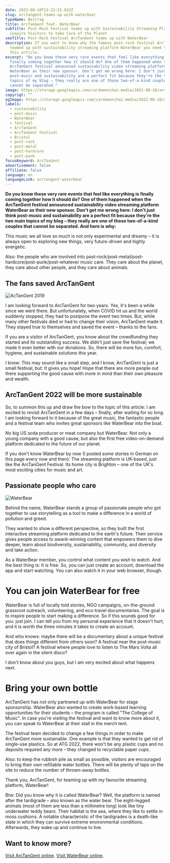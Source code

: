 ```yaml
---
date: 2022-08-10T13:23:51.832Z
slug: arctangent-teams-up-with-waterbear
typeName: Beitrag
title: ArcTanGent feat. WaterBear
subTitle: Post-Rock Festival teams up with Sustainability Streaming Platform to
  inspire Visitors to take Care of the Planet
seoTitle: Post-Rock Festival ArcTanGent teams up with WaterBear
description: If you want to know why the famous post-rock festival ArcTanGent
  teamed up with sustainability streaming platform WaterBear you need to read
  this article.
excerpt: "Do you know these very rare events that feel like everything is
  finally coming together how it should do? One of them happened when the
  ArcTanGent festival announced sustainability video streaming platform
  WaterBear as their new sponsor. Don't get me wrong here: I don't just think
  post-music and sustainability are a perfect fit because they're the two main
  topics of my blog – they really are one of those two-of-a-kind couples that
  cannot be separated."
image: https://storage.googleapis.com/cardamonchai-media/2022-08-10/arctangent-2022-jpeg-imagine-485828_6c7463_1024_768/640.webp
copyrigt: ""
ogImage: https://storage.googleapis.com/cardamonchai-media/2022-08-10/arctangent-2022-fb-jpeg-imagine-485828_676e5a_1200_628/640.webp
labels:
  - sustainability
  - post-music
  - WaterBear
  - festival
  - ArcTanGent
  - ArcTanGent Festival
  - Bristol
  - post-rock
  - post-metal
  - post-hardcore
  - post-punk
focusKeyword: ArcTanGent
advertisement: false
affiliate: false
language: en
languageLink: arctangent-waterbear
---
```

**Do you know these very rare events that feel like everything is finally coming together how it should do? One of them happened when the ArcTanGent festival announced sustainability video streaming platform WaterBear as their new sponsor. Don't get me wrong here: I don't just think post-music and sustainability are a perfect fit because they're the two main topics of my blog – they really are one of those two-of-a-kind couples that cannot be separated. And here is why:**

This music we all love so much is not only experimental and dreamy – it is always open to exploring new things, very future-driven and highly energetic.

Also: the people who are involved into post-rock/post-metal/post-hardcore/post-punk/post-whatever music care. They care about the planet, they care about other people, and they care about animals.

## The fans saved ArcTanGent

![AcTanGent 2019](https://storage.googleapis.com/cardamonchai-media/2022-08-10/2019-08-28-arctangent-43-jpeg-imagine-282838_624659_4032_3024/640.webp "AcTanGent 2019")

I am looking forward to ArcTanGent for two years. Yes, it's been a while since we went there. But unfortunately, when COVID hit us and the world suddenly stopped, they had to postpone the event two times. But, while many other festivals died or had to change their vision, ArcTanGent made it. They stayed true to themselves and saved the event – thanks to the fans. 

If you are a visitor of ArcTanGent, you know about the crowdfunding they started and its outstanding success. We didn't just save the festival; we made it even better with our donations. So, there will be more fun, comfort, hygiene, and sustainable solutions this year.

I know: This may sound like a small step, and I know, ArcTanGent is just a small festival, but: It gives you hope! Hope that there are more people out there supporting the good cause with more in mind than their own pleasure and wealth.

## ArcTanGent 2022 will be more sustainable

So, to summon this up and draw the bow to the topic of this article: I am excited to revisit ArcTanGent in a few days – finally, after waiting for so long. I am looking forward to it because of the great music, the fantastic people and a festival team who invites great sponsors like WaterBear into the boat. 

No big US soda producer or meat company but WaterBear. Not only a young company with a good cause, but also the first free video-on-demand platform dedicated to the future of our planet.

If you don't know WaterBear by now (I posted some stories in German on this page every now and then): The streaming platform is UK-based, just like the ArcTanGent Festival. Its home city is Brighton – one of the UK's most exciting cities for music and art.

## Passionate people who care

![WaterBear](https://storage.googleapis.com/cardamonchai-images/2021_02_waterbear-1__l.jpg "WaterBear")

Behind the name, WaterBear stands a group of passionate people who got together to use storytelling as a tool to make a difference in a world of pollution and greed.

They wanted to show a different perspective, so they built the first interactive streaming platform dedicated to the earth's future. Their service gives people access to award-winning content that empowers them to dive deeper, learn about biodiversity, sustainability, community, and diversity and take action.

As a WaterBear member, you control what content you wish to watch. And the best thing is: It is free. So, you can just create an account, download the app and start watching. You can also watch it in your web browser, though.

# You can join WaterBear for free

WaterBear is full of locally told stories, NGO campaigns, on-the-ground grassroot outreach, volunteering, and eco-travel documentaries. The goal is to inspire people to start making a difference. So if this sounds good for you: just join. I can tell you from my personal experience that it doesn't hurt, and it is worth the three minutes it takes to create an account.

And who knows: maybe there will be a documentary about a unique festival that does things different from others soon? A festival near the post-music city of Bristol? A festival where people love to listen to The Mars Volta all over again in the silent disco? 

I don't know about you guys, but I am very excited about what happens next.

# Bring your own bottle

ArcTanGent has not only partnered up with WaterBear for stage sponsorship. WaterBear also wanted to create work-based learning opportunities for their students – the program is called "The College of Music".  In case you're visiting the festival and want to know more about it, you can speak to WaterBear at their stall in the merch tent.

The festival team decided to change a few things in order to make ArcTanGent more sustainable. One example is that they wanted to get rid of single-use plastics. So at ATG 2022, there won't be any plastic cups and no deposits required any more – they changed to recyclable paper cups.

Also: to keep the rubbish pile as small as possible, visitors are encouraged to bring their own refillable water bottles. There will be plenty of taps on the site to reduce the number of thrown-away bottles.

Thank you, ArcTanGent, for teaming up with my favourite streaming platform, WaterBear!

Btw: Did you know why it is called WaterBear? Well, the platform is named after the tardigrade – also known as the water bear. The eight-legged animals (most of them are less than a millimetre long) look like tiny underwater teddy bears. Their habitat is the sea, where they like to settle in moss cushions. A notable characteristic of the tardigrades is a death-like state in which they can survive extreme environmental conditions. Afterwards, they wake up and continue to live.

## Want to know more?

[Visit ArcTanGent online](https://arctangent.co.uk/).
[Visit WaterBear online](https://join.waterbear.com/).